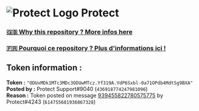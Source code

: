 # ![Protect Logo](https://i.imgur.com/5ovpCPg.png) Protect

### [🇬🇧 Why this repository ? More infos here](https://github.com/protect-github-bot/token-reset/blob/main/README.md)

### [🇫🇷 Pourquoi ce repository ? Plus d'informations ici !](https://github.com/protect-github-bot/token-reset/blob/main/FR_README.md)

## Token information :
**Token :** `"ODUxMDk1MTc3MDc3ODUwMTcz.Yf319A.YdP6Sxbl-0a71OPdb4MdtSg9BXA"`\
**Posted by :** Protect Support#9040 (`436918774247981096`)\
**Reason :** Token posted on message [939455822780575775](https://discord.com/channels/835179952500113459/881108454226399292/939455822780575775) by Protect#4243 (`614755681936867328`)